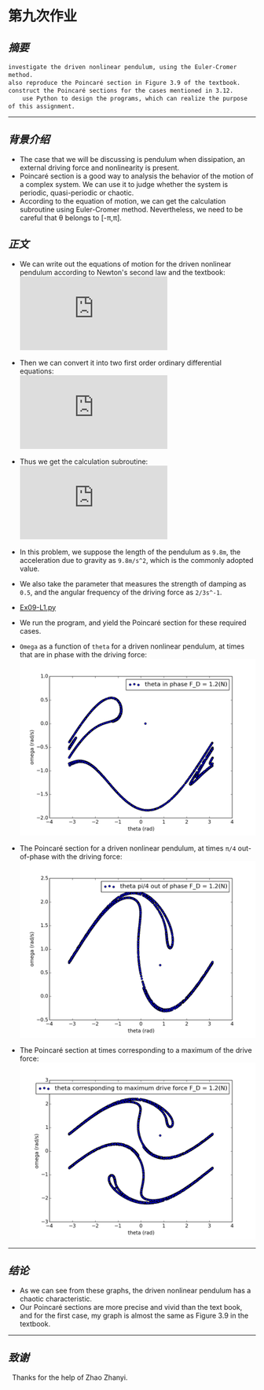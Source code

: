 
# **第九次作业**



## *摘要*
	investigate the driven nonlinear pendulum, using the Euler-Cromer method. 
	also reproduce the Poincaré section in Figure 3.9 of the textbook.
	construct the Poincaré sections for the cases mentioned in 3.12.
        use Python to design the programs, which can realize the purpose of this assignment. 
   

---

## *背景介绍*
 - The case that we will be discussing is pendulum when dissipation, an external driving force and nonlinearity is present. 
 - Poincaré section is a good way to analysis the behavior of the motion of a complex system. We can use it to judge whether the system is periodic, quasi-periodic or chaotic.
 - According to the equation of motion, we can get the calculation subroutine using Euler-Cromer method. Nevertheless, we need to be careful that θ belongs to [-π,π].



## *正文*
 - We can write out the equations of motion for the driven nonlinear pendulum according to Newton's second law and the textbook: <br>
![](http://latex.codecogs.com/gif.latex?%5Cfrac%7Bd%5E%7B2%7D%5Ctheta%7D%7Bdt%5E%7B2%7D%7D%3D-%5Cfrac%7Bg%7D%7Bl%7D%5Csin%5Ctheta-q%5Cfrac%7Bd%5Ctheta%7D%7Bdt%7D&plus;F_%7BD%7D%5Csin%5Cleft%20%28%5COmega_%7BD%7Dt%5Cright%29) <br> 
 - Then we can convert it into two first order ordinary differential equations: <br> ![](http://latex.codecogs.com/gif.latex?%5C%5C%5Cfrac%7Bd%5Comega%7D%7Bdt%7D%3D-%5Cfrac%7Bg%7D%7Bl%7D%5Csin%5Ctheta-q%5Cfrac%7Bd%5Ctheta%7D%7Bdt%7D&plus;F_%7BD%7D%5Csin%5Cleft%20%28%5COmega_%7BD%7Dt%5Cright%29%5C%5C%20%5Cfrac%7Bd%5Ctheta%7D%7Bdt%7D%3D%5Comega)
 -  Thus we get the calculation subroutine: <br> ![](http://latex.codecogs.com/gif.latex?%5C%5C%5Comega_%7Bi&plus;1%7D%3D%5Comega_%7Bi%7D-%5Cleft%20%5B%5Cfrac%7Bg%7D%7Bl%7D%5Csin%5Ctheta_%7Bi%7D&plus;q%5Comega_%7Bi%7D-F_%7BD%7D%5Csin%5Cleft%20%28%5COmega_%7BD%7Dt_%7Bi%7D%5Cright%29%5Cright%5Ddt%5C%5C%5Ctheta_%7Bi&plus;1%7D%3D%5Ctheta_%7Bi%7D&plus;%5Comega_%7Bi&plus;1%7Ddt%5C%5Ct_%7Bi&plus;1%7D%3Dt&plus;dt%5C%5C%5Ctheta_%7Bi%7D%5Cin%5Cleft%20%5B-%5Cpi%2C%5Cpi%5Cright%5D)
 - In this problem, we suppose the length of the pendulum as `9.8m`, the acceleration due to gravity as `9.8m/s^2`, which is the commonly adopted value.
 - We also take the parameter that measures the strength of damping as `0.5`, and the angular frequency of the driving force as `2/3s^-1`.



 - [Ex09-L1.py](https://github.com/2013301020135/computationalphysics_N2013301020135/blob/master/Chapter-3/Exercise-9/Ex09-L1.py)


 - We run the program, and yield the Poincaré section for these required cases.
 - `Omega` as a function of `theta` for a driven nonlinear pendulum, at times that are in phase with the driving force: <br> ![Ex9-L1-1.png](https://raw.githubusercontent.com/2013301020135/computationalphysics_N2013301020135/master/Chapter-3/Exercise-9/Ex9-L1-1.png)
 - The Poincaré section for a driven nonlinear pendulum, at times `π/4` out-of-phase with the driving force: <br> ![Ex9-L1-2.png](https://raw.githubusercontent.com/2013301020135/computationalphysics_N2013301020135/master/Chapter-3/Exercise-9/Ex9-L1-2.png)
 - The Poincaré section at times corresponding to a maximum of the drive force: <br> ![Ex9-L1-3.png](https://raw.githubusercontent.com/2013301020135/computationalphysics_N2013301020135/master/Chapter-3/Exercise-9/Ex9-L1-3.png)
 
    
---

## *结论*
 - As we can see from these graphs, the driven nonlinear pendulum has a chaotic characteristic.
 - Our Poincaré sections are more precise and vivid than the text book, and for the first case, my graph is almost the same as Figure 3.9 in the textbook.
    
---

## *致谢*
   Thanks for the help of Zhao Zhanyi.

